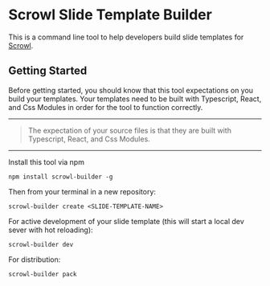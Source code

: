 # Scrowl Slide Template Builder

This is a command line tool to help developers build slide templates for [Scrowl](https://github.com/scrowl-io/scrowl).

## Getting Started

Before getting started, you should know that this tool expectations on you build your templates. Your templates need to be built with Typescript, React, and Css Modules in order for the tool to function correctly.

---

> The expectation of your source files is that they are built with Typescript, React, and Css Modules.

---

Install this tool via npm

```
npm install scrowl-builder -g
```

Then from your terminal in a new repository:

```
scrowl-builder create <SLIDE-TEMPLATE-NAME>
```

For active development of your slide template (this will start a local dev sever with hot reloading):

```
scrowl-builder dev
```

For distribution:

```
scrowl-builder pack
```
